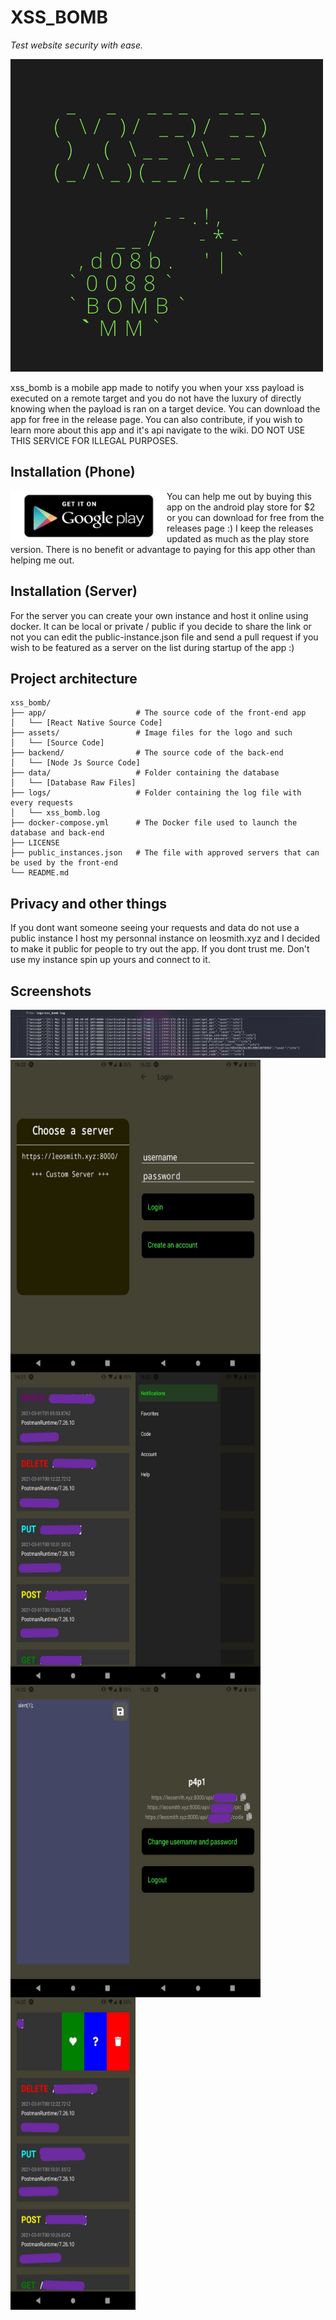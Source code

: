 XSS_BOMB
========
*Test website security with ease.*

![xss_bomb](https://raw.githubusercontent.com/p4p1/xss_bomb/main/assets/logo.png)

xss_bomb is a mobile app made to notify you when your xss payload is executed
on a remote target and you do not have the luxury of directly knowing when the
payload is ran on a target device. You can download the app for free in the
release page. You can also contribute, if you wish to learn more about this
app and it's api navigate to the wiki. DO NOT USE THIS SERVICE FOR ILLEGAL
PURPOSES.

## Installation (Phone)
[<img src="https://raw.githubusercontent.com/p4p1/xss_bomb/main/assets/get-it-on-google-play.png" align="left" height="80" width="250" >](https://play.google.com/store/apps/details?id=com.p4p1.xss_bomb)
You can help me out by buying this app on the android play store for $2
or you can download for free from the releases page :) I keep the releases updated as much
as the play store version. There is no benefit or advantage to paying for this app other
than helping me out.

## Installation (Server)
For the server you can create your own instance and host it online using docker.
It can be local or private / public if you decide to share the link or not you can edit
the public-instance.json file and send a pull request if you wish to be featured as a
server on the list during startup of the app :)

## Project architecture

```
xss_bomb/
├── app/                    # The source code of the front-end app
│   └── [React Native Source Code]
├── assets/                 # Image files for the logo and such
│   └── [Source Code]
├── backend/                # The source code of the back-end
│   └── [Node Js Source Code]
├── data/                   # Folder containing the database
│   └── [Database Raw Files]
├── logs/                   # Folder containing the log file with every requests
│   └── xss_bomb.log
├── docker-compose.yml      # The Docker file used to launch the database and back-end
├── LICENSE
├── public_instances.json   # The file with approved servers that can be used by the front-end
└── README.md
```

## Privacy and other things
If you dont want someone seeing your requests and data do not use a public instance I host
my personnal instance on leosmith.xyz and I decided to make it public for people to try out
the app. If you dont trust me. Don't use my instance spin up yours and connect to it.

## Screenshots

<img src="https://raw.githubusercontent.com/p4p1/xss_bomb/main/assets/log_file.png" >

<img src="https://raw.githubusercontent.com/p4p1/xss_bomb/main/assets/pick_server.jpg" align="left" height="500" width="200" >
<img src="https://raw.githubusercontent.com/p4p1/xss_bomb/main/assets/login.jpg" align="left" height="500" width="200" >
<img src="https://raw.githubusercontent.com/p4p1/xss_bomb/main/assets/inspect_requests.jpg" align="left" height="500" width="200" >
<img src="https://raw.githubusercontent.com/p4p1/xss_bomb/main/assets/navbar.jpg" align="left" height="500" width="200" >
<img src="https://raw.githubusercontent.com/p4p1/xss_bomb/main/assets/edit_code.jpg" align="left" height="500" width="200" >
<img src="https://raw.githubusercontent.com/p4p1/xss_bomb/main/assets/profile_page.jpg" align="left" height="500" width="200" >
<img src="https://raw.githubusercontent.com/p4p1/xss_bomb/main/assets/save_del_request.jpg" align="left" height="500" width="200" >
